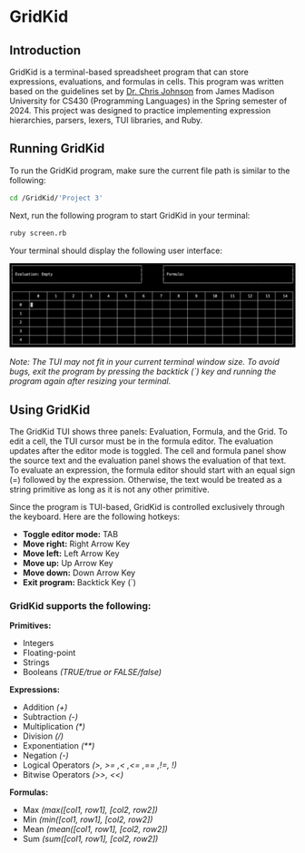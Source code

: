 # GridKid
## Introduction

GridKid is a terminal-based spreadsheet program that can store expressions, evaluations, and formulas in cells. This program was written based on the guidelines set by [Dr. Chris Johnson](https://twodee.org) from James Madison University for CS430 (Programming Languages) in the Spring semester of 2024. This project was designed to practice implementing expression hierarchies, parsers, lexers, TUI libraries, and Ruby.

## Running GridKid

To run the GridKid program, make sure the current file path is similar to the following:

```sh
cd /GridKid/'Project 3'
```

Next, run the following program to start GridKid in your terminal:

```sh
ruby screen.rb
```

Your terminal should display the following user interface:

![GridKid TUI](/GridKid-TUI.png)

_Note: The TUI may not fit in your current terminal window size. To avoid bugs, exit the program by pressing the backtick (`) key and running the program again after resizing your terminal._

## Using GridKid

The GridKid TUI shows three panels: Evaluation, Formula, and the Grid. To edit a cell, the TUI cursor must be in the formula editor. The evaluation updates after the editor mode is toggled. The cell and formula panel show the source text and the evaluation panel shows the evaluation of that text. To evaluate an expression, the formula editor should start with an equal sign (=) followed by the expression. Otherwise, the text would be treated as a string primitive as long as it is not any other primitive.

Since the program is TUI-based, GridKid is controlled exclusively through the keyboard. Here are the following hotkeys:

- **Toggle editor mode:** TAB
- **Move right:** Right Arrow Key
- **Move left:** Left Arrow Key
- **Move up:** Up Arrow Key
- **Move down:** Down Arrow Key
- **Exit program:** Backtick Key (`)

### GridKid supports the following:

**Primitives:**

- Integers
- Floating-point
- Strings
- Booleans _(TRUE/true or FALSE/false)_

**Expressions:**

- Addition _(+)_
- Subtraction _(-)_
- Multiplication _(*)_
- Division _(/)_
- Exponentiation _(**)_
- Negation _(-)_
- Logical Operators _(>, >= ,< ,<= ,== ,!=, !)_
- Bitwise Operators _(>>, <<)_

**Formulas:**

- Max _(max([col1, row1], [col2, row2])_
- Min _(min([col1, row1], [col2, row2])_
- Mean _(mean([col1, row1], [col2, row2])_
- Sum _(sum([col1, row1], [col2, row2])_
